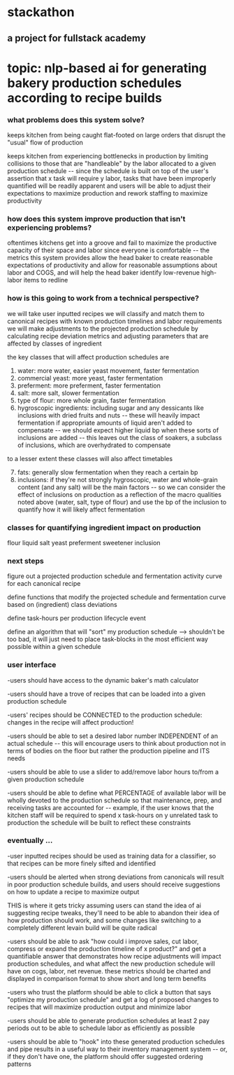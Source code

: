 # stackathon

## a project for fullstack academy

# topic: nlp-based ai for generating bakery production schedules according to recipe builds

### what problems does this system solve?

keeps kitchen from being caught flat-footed on large orders that disrupt the "usual" flow of production

keeps kitchen from experiencing bottlenecks in production by limiting collisions to those that are "handleable" by the labor allocated to a given production schedule -- since the schedule is built on top of the user's assertion that x task will require y labor, tasks that have been improperly quantified will be readily apparent and users will be able to adjust their expectations to maximize production and rework staffing to maximize productivity

### how does this system improve production that isn't experiencing problems?

oftentimes kitchens get into a groove and fail to maximize the productive capacity of their space and labor since everyone is comfortable -- the metrics this system provides allow the head baker to create reasonable expectations of productivity and allow for reasonable assumptions about labor and COGS, and will help the head baker identify low-revenue high-labor items to redline

### how is this going to work from a technical perspective?

we will take user inputted recipes
we will classify and match them to canonical recipes with known production timelines and labor requirements
we will make adjustments to the projected production schedule by calculating recipe deviation metrics and adjusting parameters that are affected by classes of ingredient

the key classes that will affect production schedules are

1. water: more water, easier yeast movement, faster fermentation
2. commercial yeast: more yeast, faster fermentation
3. preferment: more preferment, faster fermentation
4. salt: more salt, slower fermentation
5. type of flour: more whole grain, faster fermentation
6. hygroscopic ingredients: including sugar and any dessicants like inclusions with dried fruits and nuts -- these will heavily impact fermentation if appropriate amounts of liquid aren't added to compensate -- we should expect higher liquid bp when these sorts of inclusions are added -- this leaves out the class of soakers, a subclass of inclusions, which are overhydrated to compensate

to a lesser extent these classes will also affect timetables

7. fats: generally slow fermentation when they reach a certain bp
8. inclusions: if they're not strongly hygroscopic, water and whole-grain content (and any salt) will be the main factors -- so we can consider the effect of inclusions on production as a reflection of the macro qualities noted above (water, salt, type of flour) and use the bp of the inclusion to quantify how it will likely affect fermentation

### classes for quantifying ingredient impact on production

flour
liquid
salt
yeast
preferment
sweetener
inclusion

### next steps

figure out a projected production schedule and fermentation activity curve for each canonical recipe

define functions that modify the projected schedule and fermentation curve based on (ingredient) class deviations

define task-hours per production lifecycle event

define an algorithm that will "sort" my production schedule --> shouldn't be too bad, it will just need to place task-blocks in the most efficient way possible within a given schedule

### user interface

-users should have access to the dynamic baker's math calculator

-users should have a trove of recipes that can be loaded into a given production schedule

-users' recipes should be CONNECTED to the production schedule: changes in the recipe will affect production!

-users should be able to set a desired labor number INDEPENDENT of an actual schedule -- this will encourage users to think about production not in terms of bodies on the floor but rather the production pipeline and ITS needs

-users should be able to use a slider to add/remove labor hours to/from a given production schedule

-users should be able to define what PERCENTAGE of available labor will be wholly devoted to the production schedule so that maintenance, prep, and receiving tasks are accounted for -- example, if the user knows that the kitchen staff will be required to spend x task-hours on y unrelated task to production the schedule will be built to reflect these constraints

### eventually ...

-user inputted recipes should be used as training data for a classifier, so that recipes can be more finely sifted and identified

-users should be alerted when strong deviations from canonicals will result in poor production schedule builds, and users should receive suggestions on how to update a recipe to maximize output

THIS is where it gets tricky
assuming users can stand the idea of ai suggesting recipe tweaks, they'll need to be able to abandon their idea of how production should work, and some changes like switching to a completely different levain build will be quite radical

-users should be able to ask "how could i improve sales, cut labor, compress or expand the production timeline of x product?" and get a quantifiable answer that demonstrates how recipe adjustments will impact production schedules, and what affect the new production schedule will have on cogs, labor, net revenue. these metrics should be charted and displayed in comparison format to show short and long term benefits

-users who trust the platform should be able to click a button that says "optimize my production schedule" and get a log of proposed changes to recipes that will maximize production output and minimize labor

-users should be able to generate production schedules at least 2 pay periods out to be able to schedule labor as efficiently as possible

-users should be able to "hook" into these generated production schedules and pipe results in a useful way to their inventory management system -- or, if they don't have one, the platform should offer suggested ordering patterns
